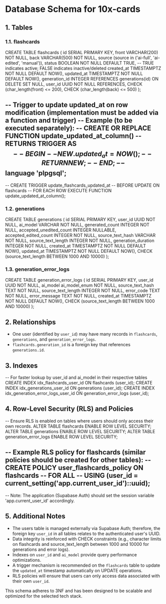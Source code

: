 # Database Schema for 10x-cards

## 1. Tables

### 1.1. flashcards
CREATE TABLE flashcards (
  id SERIAL PRIMARY KEY,
  front VARCHAR(200) NOT NULL,
  back VARCHAR(500) NOT NULL,
  source (source in ('ai-full', 'ai-edited', 'manual')),
  status BOOLEAN NOT NULL DEFAULT TRUE, -- TRUE indicates active; FALSE indicates inactive/deleted
  created_at TIMESTAMPTZ NOT NULL DEFAULT NOW(),
  updated_at TIMESTAMPTZ NOT NULL DEFAULT NOW(),
  generation_id INTEGER REFERENCES generations(id) ON DELETE SET NULL,
  user_id UUID NOT NULL REFERENCES,
  CHECK (char_length(front) <= 200),
  CHECK (char_length(back) <= 500)
);

-- Trigger to update updated_at on row modification (implementation must be added via a function and trigger)
-- Example (to be executed separately):
-- CREATE OR REPLACE FUNCTION update_updated_at_column()
-- RETURNS TRIGGER AS $$
-- BEGIN
--   NEW.updated_at = NOW();
--   RETURN NEW;
-- END;
-- $$ language 'plpgsql';
--
-- CREATE TRIGGER update_flashcards_updated_at
-- BEFORE UPDATE ON flashcards
-- FOR EACH ROW EXECUTE FUNCTION update_updated_at_column();

### 1.2. generations
CREATE TABLE generations (
  id SERIAL PRIMARY KEY,
  user_id UUID NOT NULL,
  ai_model VARCHAR NOT NULL,
  generated_count INTEGER NOT NULL,
  accepted_unedited_count INTEGER NULLABLE,
  accepted_edited_count INTEGER NOT NULL,
  source_text_hash VARCHAR NOT NULL,
  source_text_length INTEGER NOT NULL,
  generation_duration INTEGER NOT NULL,
  created_at TIMESTAMPTZ NOT NULL DEFAULT NOW(),
  updated_at TIMESTAMPTZ NOT NULL DEFAULT NOW(),
  CHECK (source_text_length BETWEEN 1000 AND 10000)
);

### 1.3. generation_error_logs
CREATE TABLE generation_error_logs (
  id SERIAL PRIMARY KEY,
  user_id UUID NOT NULL,
  ai_model ai_model_enum NOT NULL,
  source_text_hash TEXT NOT NULL,
  source_text_length INTEGER NOT NULL,
  error_code TEXT NOT NULL,
  error_message TEXT NOT NULL,
  created_at TIMESTAMPTZ NOT NULL DEFAULT NOW(),
  CHECK (source_text_length BETWEEN 1000 AND 10000)
);

## 2. Relationships

- One user (identified by `user_id`) may have many records in `flashcards`, `generations`, and `generation_error_logs`.
- `flashcards.generation_id` is a foreign key that references `generations.id`.

## 3. Indexes

-- For faster lookup by user_id and ai_model in their respective tables
CREATE INDEX idx_flashcards_user_id ON flashcards (user_id);
CREATE INDEX idx_generations_user_id ON generations (user_id);
CREATE INDEX idx_generation_error_logs_user_id ON generation_error_logs (user_id);

## 4. Row-Level Security (RLS) and Policies

-- Ensure RLS is enabled on tables where users should only access their own records.
ALTER TABLE flashcards ENABLE ROW LEVEL SECURITY;
ALTER TABLE generations ENABLE ROW LEVEL SECURITY;
ALTER TABLE generation_error_logs ENABLE ROW LEVEL SECURITY;

-- Example RLS policy for flashcards (similar policies should be created for other tables):
-- CREATE POLICY user_flashcards_policy ON flashcards
-- FOR ALL
-- USING (user_id = current_setting('app.current_user_id')::uuid);
--
-- Note: The application (Supabase Auth) should set the session variable 'app.current_user_id' accordingly.

## 5. Additional Notes

- The users table is managed externally via Supabase Auth; therefore, the foreign key `user_id` in all tables relates to the authenticated user's UUID.
- Data integrity is reinforced with CHECK constraints (e.g., character limits on flashcards and source_text_length between 1000 and 10000 for generations and error logs).
- Indexes on `user_id` and `ai_model` provide query performance optimizations.
- A trigger mechanism is recommended on the `flashcards` table to update the `updated_at` timestamp automatically on UPDATE operations.
- RLS policies will ensure that users can only access data associated with their own `user_id`.

This schema adheres to 3NF and has been designed to be scalable and optimized for the selected tech stack. 